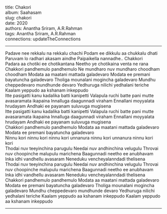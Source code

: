 title: Chakori  
album: Saahasam  
slug: chakori  
date: 2020  
authors: Anantha Sriram, A.R.Rahman  
tags: Anantha Sriram, A.R.Rahman  
connections: updateTheConnections  

------------

Padave nee rekkalu na rekkalu chachi Podam ee dikkulu aa chukkalu dhati Paruvam lo radhari akasam aindhe Paipaikella nannadhe..  Chakkori  
Padara aa chotiki ee chotikantana Neetho ye chotikaina venta ne rana  
Chakkori pandhemulo pandhemulo Ne mundharo nuv mundharo choodham choodham Modata aa maatani mattada galadevaro Modata ee premani bayatuncha galadevaro Tholiga mounalani mogincha galadevaro Mundhu cheppedevaro mundhunde devaro Yedhuruga nilichi yedhalani teriche Kaalam yeppudo aa kshanam inkeppudo  
Itte pasigatti kanu kadalika batti kanipetti Valapula ruchi batte pani mutte avasaramata ikapaina Innalluga daagunnadi viraham Ennallani moyyalata hrudayam Andhaki ee payanam suluvuga mugisena  
Itte pasigatti kanu kadalika batti kanipetti Valapula ruchi batte pani mutte avasaramata ikapaina Innalluga daagunnadi viraham Ennallani moyyalata hrudayam Andhaki ee payanam suluvuga mugisena  
Chakkori pandhemulo pandhemulo Modata aa maatani mattada galadevaro Modata ee premani bayatuncha galadevaro  
Ninnu kori ninnu kori ninnu kori unnanura ninnu kori unnanura ninnu kori kori  
Thodai nuv teeyinchina parugulu Needai nuv andhinchina velugulu Throvai nuv choopinche malupulu marichena Baagunnadi neetho ee anubhavam Inka idhi vandhellu avasaram Neneduku vencheyalanndadi thelisena  
Thodai nuv teeyinchina parugulu Needai nuv andhinchina velugulu Throvai nuv choopinche malupulu marichena Baagunnadi neetho ee anubhavam Inka idhi vandhellu avasaram Neneduku vencheyalanndadi thelisena  
Chakkori pandhemulo pandhemulo Modata aa maatani mattada galadevaro Modata ee premani bayatuncha galadevaro Tholiga mounalani mogincha galadevaro Mundhu cheppedevaro mundhunde devaro Yedhuruga nilichi yedhalani teriche Kaalam yeppudo aa kshanam inkeppudo Kaalam yeppudo aa kshanam inkeppudo  


------------
